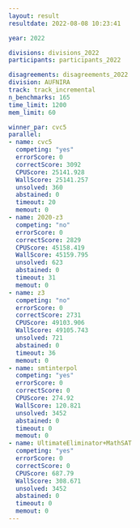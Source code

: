 ```yaml
---
layout: result
resultdate: 2022-08-08 10:23:41

year: 2022

divisions: divisions_2022
participants: participants_2022

disagreements: disagreements_2022
division: AUFNIRA
track: track_incremental
n_benchmarks: 165
time_limit: 1200
mem_limit: 60

winner_par: cvc5
parallel:
- name: cvc5
  competing: "yes"
  errorScore: 0
  correctScore: 3092
  CPUScore: 25141.928
  WallScore: 25141.257
  unsolved: 360
  abstained: 0
  timeout: 20
  memout: 0
- name: 2020-z3
  competing: "no"
  errorScore: 0
  correctScore: 2829
  CPUScore: 45158.419
  WallScore: 45159.795
  unsolved: 623
  abstained: 0
  timeout: 31
  memout: 0
- name: z3
  competing: "no"
  errorScore: 0
  correctScore: 2731
  CPUScore: 49103.906
  WallScore: 49105.743
  unsolved: 721
  abstained: 0
  timeout: 36
  memout: 0
- name: smtinterpol
  competing: "yes"
  errorScore: 0
  correctScore: 0
  CPUScore: 274.92
  WallScore: 120.821
  unsolved: 3452
  abstained: 0
  timeout: 0
  memout: 0
- name: UltimateEliminator+MathSAT
  competing: "yes"
  errorScore: 0
  correctScore: 0
  CPUScore: 687.79
  WallScore: 308.671
  unsolved: 3452
  abstained: 0
  timeout: 0
  memout: 0
---
```

